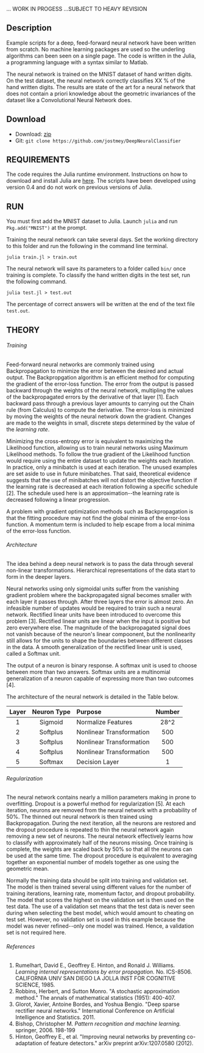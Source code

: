 ... WORK IN PROGESS ...SUBJECT TO HEAVY REVISION

## Description

Example scripts for a deep, feed-forward neural network have been written from scratch. No machine learning packages are used so the underling algorithms can been seen on a single page. The code is written in the Julia, a programming language with a syntax similar to Matlab.

The neural network is trained on the MNIST dataset of hand written digits. On the test dataset, the neural network correctly classifies XX % of the hand written digits. The results are state of the art for a neural network that does not contain a priori knowledge about the geometric invariances of the dataset like a Convolutional Neural Network does.

## Download

* Download: [zip](https://github.com/jostmey/DeepNeuralClassifieer/zipball/master)
* Git: `git clone https://github.com/jostmey/DeepNeuralClassifier`

## REQUIREMENTS

The code requires the Julia runtime environment. Instructions on how to download and install Julia are [here](http://julialang.org/). The scripts have been developed using version 0.4 and do not work on previous versions of Julia.

## RUN

You must first add the MNIST dataset to Julia. Launch `julia` and run `Pkg.add("MNIST")` at the prompt.

Training the neural network can take several days. Set the working directory to this folder and run the following in the command line terminal.

`julia train.jl > train.out`

The neural network will save its parameters to a folder called `bin/` once training is complete. To classify the hand written digits in the test set, run the following command.

`julia test.jl > test.out`

The percentage of correct answers will be written at the end of the text file `test.out`.

## THEORY

###### Training

Feed-forward neural networks are commonly trained using Backpropagation to minimize the error between the desired and actual output. The Backpropgation algorithm is an efficient method for computing the gradient of the error-loss function. The error from the output is passed backward through the weights of the neural network, multipling the values of the backpropagated errors by the derivative of that layer [1]. Each backward pass through a previous layer amounts to carrying out the Chain rule (from Calculus) to compute the derivative. The error-loss is minimized by moving the weights of the neural network down the gradient. Changes are made to the weights in small, discrete steps determined by the value of the *learning rate*.

Minimizing the cross-entropy error is equivalent to maximizing the Likelihood function, allowing us to train neural networks using Maximum Likelihood methods. To follow the true gradient of the Likelihood function would require using the entire dataset to update the weights each iteration. In practice, only a minibatch is used at each iteration. The unused examples are set aside to use in future minibatches. That said, theoretical evidence suggests that the use of minibatches will not distort the objective function if the learning rate is decreased at each iteration following a specific schedule [2]. The schedule used here is an approximation--the learning rate is decreased following a linear progression.

A problem with gradient optimization methods such as Backpropagation is that the fitting procedure may not find the global minima of the error-loss function. A momentum term is included to help escape from a local minima of the error-loss function.

###### Architecture

The idea behind a deep neural network is to pass the data through several non-linear transformations. Hierarchical representations of the data start to form in the deeper layers.

Neural networks using only sigmoidal units suffer from the vanishing gradient problem where the backpropagated signal becomes smaller with each layer it passes through. After three layers the error is almost zero. An infeasible number of updates would be required to train such a neural network. Rectified linear units have been introduced to overcome this problem [3]. Rectified linear units are linear when the input is positive but zero everywhere else. The magnitude of the backpropagated signal does not vanish because of the neuron's linear compoonent, but the nonlinearity still allows for the units to shape the boundaries between different classes in the data. A smooth generalization of the rectified linear unit is used, called a Softmax unit.

The output of a neuron is binary response. A softmax unit is used to choose between more than two answers. Softmax units are a multinomial generalization of a neuron capable of expressing more than two outcomes [4].

The architecture of the neural network is detailed in the Table below.

| Layer | Neuron Type | Purpose                  | Number |
| :----:|:-----------:|:-------------------------|:------:|
| 1     | Sigmoid     | Normalize Features       | 28^2   |
| 2     | Softplus    | Nonlinear Transformation | 500    |
| 3     | Softplus    | Nonlinear Transformation | 500    |
| 4     | Softplus    | Nonlinear Transformation | 500    |
| 5     | Softmax     | Decision Layer           | 1      |

###### Regularization

The neural network contains nearly a million parameters making in prone to overfitting. Dropout is a powerful method for regularization [5]. At each iteration, neurons are removed from the neural network with a probability of 50%. The thinned out neural network is then trained using Backpropagation. During the next iteration, all the neurons are restored and the dropout procedure is repeated to thin the neural network again removing a new set of neurons. The neural network effectively learns how to classify with approximately half of the neurons missing. Once training is complete, the weights are scaled back by 50% so that all the neurons can be used at the same time. The dropout procedure is equivalent to averaging together an exponential number of models together as one using the geometric mean.

Normally the training data should be split into training and validation set. The model is then trained several using different values for the number of training iterations, learning rate, momentum factor, and dropout probability. The model that scores the highest on the validation set is then used on the test data. The use of a validation set means that the test data is never seen during when selecting the best model, which would amount to cheating on test set. However, no validation set is used in this example because the model was never refined--only one model was trained. Hence, a validation set is not required here.

###### References

[comment]: # (BIBLIOGRAPHY STYLE: MLA)

1. Rumelhart, David E., Geoffrey E. Hinton, and Ronald J. Williams. *Learning internal representations by error propagation.* No. ICS-8506. CALIFORNIA UNIV SAN DIEGO LA JOLLA INST FOR COGNITIVE SCIENCE, 1985.
2. Robbins, Herbert, and Sutton Monro. "A stochastic approximation method." The annals of mathematical statistics (1951): 400-407.
3. Glorot, Xavier, Antoine Bordes, and Yoshua Bengio. "Deep sparse rectifier neural networks." International Conference on Artificial Intelligence and Statistics. 2011.
4. Bishop, Christopher M. *Pattern recognition and machine learning.* springer, 2006. 198-199
5. Hinton, Geoffrey E., et al. "Improving neural networks by preventing co-adaptation of feature detectors." arXiv preprint arXiv:1207.0580 (2012).
